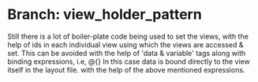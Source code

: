 Branch: view_holder_pattern
===========================
Still there is a lot of boiler-plate code being used to set the views, with the help of ids in each 
individual view using which the views are accessed & set.
This can be avoided with the help of 'data & variable' tags along with binding expressions, i.e, @{}
In this case data is bound directly to the view itself in the layout file. with the help of the above mentioned expressions.
